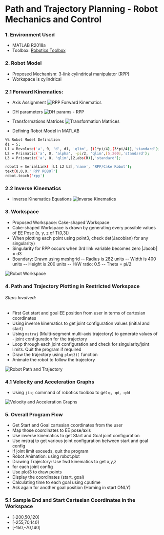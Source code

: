 # Path and Trajectory Planning - Robot Mechanics and Control

### 1. Environment Used
- MATLAB R2018a
- Toolbox: [Robotics Toolbox](http://petercorke.com/wordpress/toolboxes/robotics-toolbox)

### 2. Robot Model

- Proposed Mechanism: 3-link cylindrical manipulator (RPP)
- Workspace is cylindrical 

### 2.1 Forward Kinematics:
- Axis Assignment
![RPP Forward Kinematics](https://i.imgur.com/zEUC3XY.png)
- DH parameters
![DH params - RPP](https://i.imgur.com/YlvQyP1.png)
- Transformations Matrices
![Transformation Matrices](https://i.imgur.com/P27ttqn.png)

- Defining Robot Model in MATLAB
```sh
%% Robot Model Definition
d1 = 5;
L1 = Revolute('a', 0, 'd', d1, 'qlim', [(1*pi/4),(3*pi/4)],'standard');
L2 = Prismatic('a', 0, 'alpha', -pi/2, 'qlim',[5,200],'standard');
L3 = Prismatic('a', 0, 'qlim',[2,abs(R)],'standard');

robot1 = SerialLink( [L1 L2 L3],'name', 'RPP/Cake Robot');
text(0,0,0,' RPP ROBOT')
robot.teach('rpy')
```

### 2.2 Inverse Kinematics
- Inverse Kinematics Equations
![Inverse Kinematics](https://i.imgur.com/pdEbayO.png)


### 3. Workspace
- Proposed Workspace: Cake-shaped Workspace
- Cake-shaped Workspace is drawn by generating every possible values of EE Pose (x, y, z of T(0,3))
- When plotting each point using point3, check det(Jacobian) for any singularity)
- Singularity for RPP occurs when 3rd link variable becomes zero
|Jacob| = d3
- Boundary: Drawn using meshgrid
-- Radius is 282 units
-- Width is 400 units
-- Height is 200 units
-- H/W ratio: 0.5
-- Theta = pi/2

![Robot Workspace](https://i.imgur.com/c9aK1yD.png)

### 4. Path and Trajectory Plotting in Restricted Workspace
###### Steps Involved:
- First Get start and goal EE position from user in terms of cartesian coordinates
- Using inverse kinematics to get joint configuration values (initial and start)
- Using ```mstraj``` (Multi-segment multi-axis trajectory) to generate values of - joint configuration for the trajectory
- Loop through each joint configuration and check for singularity/joint limits. Quit the program if required
- Draw the trajectory using ```plot3()``` function
- Animate the robot to follow the trajectory

![Robot Path and Trajectory](https://i.imgur.com/s118v7c.png)

### 4.1 Velocity and Acceleration Graphs
- Using ```jtaj``` command of robotics toolbox to get ```q, qd, qdd```

![Velocity and Acceleration Graphs](https://i.imgur.com/COqMyzI.png)

### 5. Overall Program Flow
- Get Start and Goal cartesian coordinates from the user
- Map those coordinates to EE pose/axis 
- Use inverse kinematics to get Start and Goal joint configuration
- Use mstraj to get various joint configuration between start and goal config
- If joint limit exceeds, quit the program
- Robot Animation: using robot.plot 
- Drawing Trajectory: Use fwd kinematics to get x,y,z 
- for each joint config
- Use plot3 to draw points
- Display the coordinates (start, goal)
- Calculating time to each goal using cputime
- Ask again for another goal position (Homing in start ONLY)

### 5.1 Sample End and Start Cartesian Coordinates in the Workspace
- [-200,50,120]
- [-255,70,140]
- [-150,-70,140]

